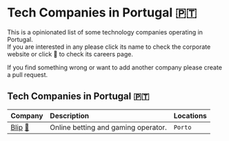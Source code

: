 # Tech Companies in Portugal :portugal:

This is a opinionated list of some technology companies operating in Portugal.  
If you are interested in any please click its name to check the corporate website or click :rocket: to check its careers page.

If you find something wrong or want to add another company please create a pull request.

## Tech Companies in Portugal :portugal:

| Company  | Description | Locations |
:------ | :------ | :-------- |
| [Blip](https://blip.pt) [:rocket:](https://blip.pt/jobs/) | Online betting and gaming operator. | `Porto` |
